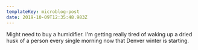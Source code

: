 ```yaml
---
templateKey: microblog-post
date: 2019-10-09T12:35:48.983Z
---
```


Might need to buy a humidifier. I'm getting really tired of waking up a dried husk of a person every single morning now that Denver winter is starting.

